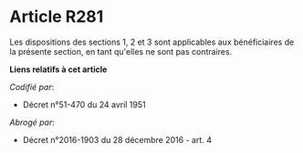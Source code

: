 # Article R281

Les dispositions des sections 1, 2 et 3 sont applicables aux bénéficiaires de la présente section, en tant qu'elles ne sont
pas contraires.

**Liens relatifs à cet article**

_Codifié par_:

  - Décret n°51-470 du 24 avril 1951

_Abrogé par_:

  - Décret n°2016-1903 du 28 décembre 2016 - art. 4
